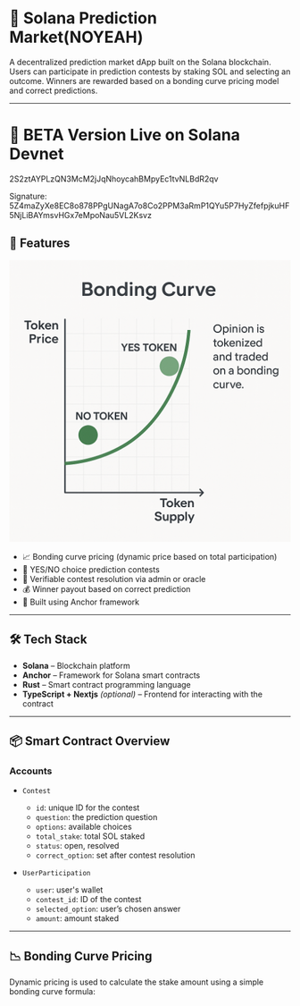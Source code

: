 # 🎯 Solana Prediction Market(NOYEAH)

A decentralized prediction market dApp built on the Solana blockchain. Users can participate in prediction contests by staking SOL and selecting an outcome. Winners are rewarded based on a bonding curve pricing model and correct predictions.

---

# 🚀 BETA Version Live on Solana Devnet
2S2ztAYPLzQN3McM2jJqNhoycahBMpyEc1tvNLBdR2qv

Signature: 5Z4maZyXe8EC8o878PPgUNagA7o8Co2PPM3aRmP1QYu5P7HyZfefpjkuHF5NjLiBAYmsvHGx7eMpoNau5VL2Ksvz

## 🚀 Features

![Bonding Curve](./public/bond.png)


- 📈 Bonding curve pricing (dynamic price based on total participation)
- 🧠 YES/NO choice prediction contests
- 🎯 Verifiable contest resolution via admin or oracle
- 💰 Winner payout based on correct prediction
- 🔐 Built using Anchor framework

---

## 🛠 Tech Stack

- **Solana** – Blockchain platform
- **Anchor** – Framework for Solana smart contracts
- **Rust** – Smart contract programming language
- **TypeScript + Nextjs** *(optional)* – Frontend for interacting with the contract

---

## 📦 Smart Contract Overview

### Accounts

- `Contest`
  - `id`: unique ID for the contest
  - `question`: the prediction question
  - `options`: available choices
  - `total_stake`: total SOL staked
  - `status`: open, resolved
  - `correct_option`: set after contest resolution

- `UserParticipation`
  - `user`: user's wallet
  - `contest_id`: ID of the contest
  - `selected_option`: user’s chosen answer
  - `amount`: amount staked

---

## 📉 Bonding Curve Pricing

Dynamic pricing is used to calculate the stake amount using a simple bonding curve formula:

